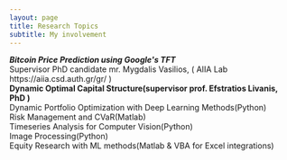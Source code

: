 ```yaml
---
layout: page
title: Research Topics
subtitle: My involvement
---
```

<div align="left">
  <i><b> Bitcoin Price Prediction using Google's TFT  </i> </b> <br>
    <span>  Supervisor PhD candidate mr. Mygdalis Vasilios, &#40; AIIA Lab https://aiia.csd.auth.gr/gr/ &#41;</span> <br>
  <b> Dynamic Optimal Capital Structure(supervisor prof. Efstratios Livanis, PhD ) </b> <br>
  Dynamic Portfolio Optimization with Deep Learning Methods(Python) <br>
  Risk Management and CVaR(Matlab) <br>
  Timeseries Analysis for Computer Vision(Python) <br>
  Image Processing(Python) <br>
  Equity Research with ML methods(Matlab & VBA for Excel integrations) <br>
  
  </i>
</div>
